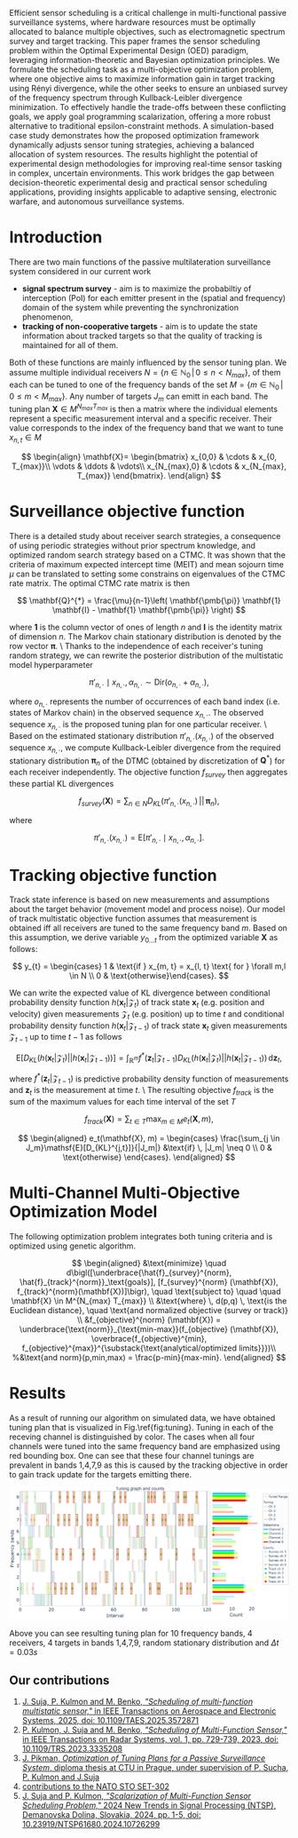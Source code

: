
Efficient sensor scheduling is a critical challenge in multi-functional passive surveillance systems, where hardware resources must be optimally allocated to balance multiple objectives, such as electromagnetic spectrum survey and target tracking. This paper frames the sensor scheduling problem within the Optimal Experimental Design (OED) paradigm, leveraging information-theoretic and Bayesian optimization principles. We formulate the scheduling task as a multi-objective optimization problem, where one objective aims to maximize information gain in target tracking using Rényi divergence, while the other seeks to ensure an unbiased survey of the frequency spectrum through Kullback-Leibler divergence minimization. To effectively handle the trade-offs between these conflicting goals, we apply goal programming scalarization, offering a more robust alternative to traditional epsilon-constraint methods. A simulation-based case study demonstrates how the proposed optimization framework dynamically adjusts sensor tuning strategies, achieving a balanced allocation of system resources. The results highlight the potential of experimental design methodologies for improving real-time sensor tasking in complex, uncertain environments. This work bridges the gap between decision-theoretic experimental desig and practical sensor scheduling applications, providing insights applicable to adaptive sensing, electronic warfare, and autonomous surveillance systems.

# Introduction

There are two main functions of the passive multilateration surveillance system considered in our current work


* **signal spectrum survey** - aim is to maximize the probabiltiy of interception (PoI) for each emitter present in the (spatial and frequency) domain of the system while preventing the synchronization phenomenon,
* **tracking of non-cooperative targets** - aim is to update the state information about tracked targets so that the quality of tracking is maintained for all of them.

Both of these functions are mainly influenced by the sensor tuning plan. 
We assume multiple individual receivers $N = \{n \in \mathbb{N}_0 \,|\, 0 \leq n < N_{max}\}$, of them each can be tuned to one of the frequency bands of the set $M = \{m \in \mathbb{N}_0 \,|\, 0 \leq m < M_{max}\}$. Any number of targets $J_m$ can emitt in each band. The tuning plan $\mathbf{X} \in M^{N_{max} T_{max}}$ is then a matrix where the individual elements represent a specific measurement interval and a specific receiver. Their value corresponds to the index of the frequency band that we want to tune $x_{n,t} \in M$



$$
\begin{align}
        \mathbf{X}=
        \begin{bmatrix}
            x_{0,0} & \cdots & x_{0, T_{max}}\\
            \vdots & \ddots & \vdots\\
            x_{N_{max},0} & \cdots & x_{N_{max}, T_{max}}
        \end{bmatrix}.
    \end{align}
$$

# Surveillance objective function

There is a detailed study about receiver search strategies, a consequence of using periodic strategies without prior spectrum knowledge, and optimized random search strategy based on a CTMC. It was shown that the criteria of maximum expected intercept time (MEIT) and mean sojourn time $\mu$ can be translated to setting some constrains on eigenvalues of the CTMC rate matrix. The optimal CTMC rate matrix is then
    
$$
    \mathbf{Q}^{*} = \frac{\mu}{n-1}\left( \mathbf{\pmb{\pi}} \mathbf{1} \mathbf{I} - \mathbf{1} \mathbf{\pmb{\pi}} \right)
$$

where $\mathbf{1}$ is the column vector of ones of length $n$ and $\mathbf{I}$ is the identity matrix of dimension $n$. The Markov chain stationary distribution is denoted by the row vector $\pmb{\pi}$. \\
Thanks to the independence of each receiver's tuning random strategy, we can rewrite the posterior distribution of the multistatic model hyperparameter

$$
    \pi'_{n,\cdot} \mid x_{n,\cdot}, \alpha_{n,\cdot} \sim \mathrm{Dir}(o_{n,\cdot}+\alpha_{n,\cdot}),
$$

where $o_{n,\cdot}$ represents the number of occurrences of each band index (i.e. states of Markov chain) in the observed sequence $x_{n,\cdot}$. The observed sequence $x_{n,\cdot}$ is the proposed tuning plan for one particular receiver. \\
Based on the estimated stationary distribution $\pi'_{n,\cdot}(x_{n,\cdot})$ of the observed sequence $x_{n,\cdot}$, we compute Kullback-Leibler divergence from the required stationary distribution $\pmb{\pi}_n$ of the DTMC (obtained by discretization of $\mathbf{Q}^{*}$) for each receiver independently. The objective function $f_{survey}$ then aggregates these partial KL divergences

$$
    f_{survey}(\mathbf{X}) = \sum_{n \in N} D_{KL}(\pi'_{n,\cdot}(x_{n,\cdot})  \,||\, \pmb{\pi}_n),
    %\label{eq_kl_criteria}
$$

where

$$
    \pi'_{n,\cdot}(x_{n,\cdot})=\mathsf{E}[\pi'_{n,\cdot} \mid x_{n,\cdot}, \alpha_{n,\cdot}].
    %\label{eq_stat_dist_est}
$$

# Tracking objective function

Track state inference is based on new measurements and assumptions about the target behavior (movement model and process noise). Our model of track multistatic objective function assumes that measurement is obtained iff all receivers are tuned to the same frequency band $m$. Based on this assumption, we derive variable $y_{0 \dots t}$ from the optimized variable $\mathbf{X}$ as follows:

$$
    y_{t} = \begin{cases} 1 & \text{if } x_{m, t} = x_{l, t} \text{ for } \forall m,l \in N \\ 0 & \text{otherwise}\end{cases}.
$$

We can write the expected value of KL divergence between conditional probability density function $h(\mathbf{x}_t | \mathcal{Z}_t)$ of track state $\mathbf{x}_t$ (e.g. position and velocity) given measurements $\mathcal{Z}_t$ (e.g. position) up to time $t$ and conditional probability density function $h(\mathbf{x}_t | \mathcal{Z}_{t-1})$ of track state $\mathbf{x}_t$ given measurements $\mathcal{Z}_{t-1}$ up to time $t-1$ as follows

$$
    \mathsf{E}[D_{KL} (h(\mathbf{x}_t | \mathcal{Z}_t) || h(\mathbf{x}_t | \mathcal{Z}_{t-1}))] = \int_{\mathbb{R}^m} f^*(\mathbf{z}_t| \mathcal{Z}_{t-1})  D_{KL} (h(\mathbf{x}_t | \mathcal{Z}_t) || h(\mathbf{x}_t | \mathcal{Z}_{t-1})) \, \mathrm{d} \mathbf{z}_t,
$$

where $f^*(\mathbf{z}_t | \mathcal{Z}_{t-1})$ is predictive probability density function of measurements and $\mathbf{z}_t$ is the measurement at time $t$. \\
The resulting objective $f_{track}$ is the sum of the maximum values for each time interval of the set $T$

$$
    f_{track}(\mathbf{X})=\sum_{t \in T} \max_{m \in M} e_{t}(\mathbf{X}, m),
$$

$$
\begin{aligned}
    e_t(\mathbf{X}, m) = \begin{cases} \frac{\sum_{j \in J_m}\mathsf{E}[D_{KL}^{j,t}]}{|J_m|}  &\text{if} \, |J_m| \neq 0 \\ 0 & \text{otherwise} \end{cases}.
\end{aligned}
$$

# Multi-Channel Multi-Objective Optimization Model

The following optimization problem integrates both tuning criteria and is optimized using genetic algorithm.

$$
    \begin{aligned}
        &\text{minimize} \quad d\bigl([\underbrace{\hat{f}_{survey}^{norm}, \hat{f}_{track}^{norm}}_\text{goals}], [f_{survey}^{norm} (\mathbf{X}), f_{track}^{norm}(\mathbf{X})]\bigr), \quad \text{subject to} \quad \quad \mathbf{X} \in M^{N_{max} T_{max}} \\
        &\text{where} \, d(p,q) \, \text{is the Euclidean distance}, \quad \text{and normalized objective (survey or track)} \\
        &f_{objective}^{norm} (\mathbf{X}) = \underbrace{\text{norm}}_{\text{min-max}}(f_{objective} (\mathbf{X}), \overbrace{f_{objective}^{min}, f_{objective}^{max}}^{\substack{\text{analytical/optimized limits}}})\\
        %&\text{and norm}(p,min,max) = \frac{p-min}{max-min}.
    \end{aligned}
$$

# Results

As a result of running our algorithm on simulated data, we have obtained tuning plan that is visualized in Fig.\ref{fig:tuning}. Tuning in each of the receving channel is distinguished by color. The cases when all four channels were tuned into the same frequency band are emphasized using red bounding box. One can see that these four channel tunings are prevalent in bands 1,4,7,9 as this is caused by the tracking objective in order to gain track update for the targets emitting there.

<img src="img/tuning.png" alt="Tuning plan"/>

Above you can see resulting tuning plan for 10 frequency bands, 4 receivers, 4 targets in bands 1,4,7,9, random stationary distribution and $\Delta t = 0.03s$

## Our contributions

1. [J. Suja, P. Kulmon and M. Benko, *"Scheduling of multi-function multistatic sensor,"* in IEEE Transactions on Aerospace and Electronic Systems, 2025, doi: 10.1109/TAES.2025.3572871](https://ieeexplore.ieee.org/document/11012724)
2. [P. Kulmon, J. Suja and M. Benko, *"Scheduling of Multi-Function Sensor,"* in IEEE Transactions on Radar Systems, vol. 1, pp. 729-739, 2023, doi: 10.1109/TRS.2023.3335208](https://ieeexplore.ieee.org/document/10325557)
3. [J. Pikman, *Optimization of Tuning Plans for a Passive Surveillance System*, diploma thesis at CTU in Prague, under supervision of P. Sucha, P. Kulmon and J.Suja](https://dspace.cvut.cz/handle/10467/114901?locale-attribute=en)
4. [contributions to the NATO STO SET-302](https://www.sto.nato.int/Pages/activitieslisting.aspx)
5. [J. Suja and P. Kulmon, *"Scalarization of Multi-Function Sensor Scheduling Problem,"* 2024 New Trends in Signal Processing (NTSP), Demanovska Dolina, Slovakia, 2024, pp. 1-5, doi: 10.23919/NTSP61680.2024.10726299](https://ieeexplore.ieee.org/document/10726299)

